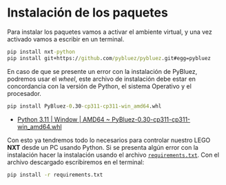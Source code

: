 # Instalación de los paquetes

Para instalar los paquetes vamos a activar el ambiente virtual, y una vez activado vamos a escribir en un terminal.

```bat
pip install nxt-python    
pip install git+https://github.com/pybluez/pybluez.git#egg=pybluez
```

En caso de que se presente un error con la instalación de PyBluez, podremos usar el _wheel_, este archivo de instalación debe estar en concordancia con la versión de Python, el sistema Operativo y el procesador.

```bat
pip install PyBluez-0.30-cp311-cp311-win_amd64.whl
```

- [Python 3.11 | Window | AMD64 ~ PyBluez-0.30-cp311-cp311-win_amd64.whl](../dist/PyBluez-0.30-cp311-cp311-win_amd64.whl)

Con esto ya tendremos todo lo necesarios para controlar nuestro LEGO **NXT** desde un PC usando Python. Si se presenta algún error con la instalación hacer la instalación usando el archivo [`requirements.txt`](./requirements.txt). Con el archivo descargado escribiremos en el terminal:

```bat
pip install -r requirements.txt
```